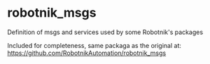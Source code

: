 robotnik_msgs
=============

Definition of msgs and services used by some Robotnik's packages

Included for completeness, same packaga as the original at: https://github.com/RobotnikAutomation/robotnik_msgs

